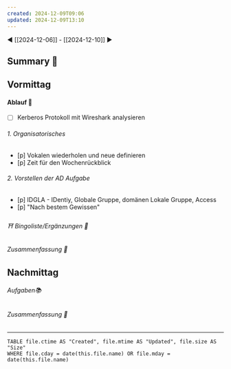 ```yaml
---
created: 2024-12-09T09:06
updated: 2024-12-09T13:10
---
```

◀ [[2024-12-06]] - [[2024-12-10]] ▶
## Summary 🦚
## Vormittag
#### Ablauf 🧭
* [ ] Kerberos Protokoll mit Wireshark analysieren
###### 1. Organisatorisches
* [p] Vokalen wiederholen und neue definieren
* [p] Zeit für den Wochenrückblick
###### 2. Vorstellen der AD Aufgabe
* [p] IDGLA - IDentiy, Globale Gruppe, domänen Lokale Gruppe, Access
* [p] "Nach bestem Gewissen"
###### ⛩ Bingoliste/Ergänzungen 🐾
###### Zusammenfassung 🦚 

## Nachmittag
###### Aufgaben📚
###### Zusammenfassung 🦚 

---
```dataview
TABLE file.ctime AS "Created", file.mtime AS "Updated", file.size AS "Size" 
WHERE file.cday = date(this.file.name) OR file.mday = date(this.file.name) 
```
